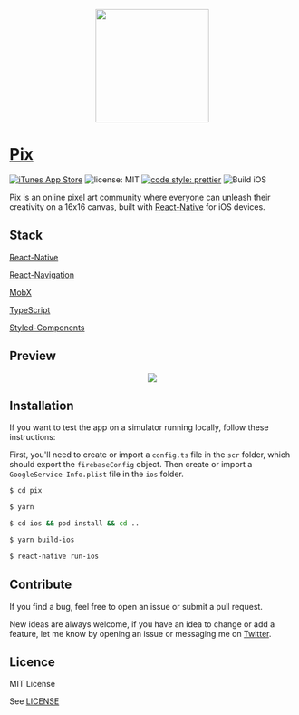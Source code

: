 <p align="center">
  <img width="200" src="https://maximenory.com/pix/logo.png" />
</p>

# [Pix](https://apps.apple.com/app/pix-share-your-art/id1542611830?l=en)

[![iTunes App Store](https://img.shields.io/itunes/v/1542611830.svg?style=flat-square)](https://apps.apple.com/app/pix-share-your-art/id1542611830?l=en)
![license: MIT](https://img.shields.io/github/license/illu/pix?style=flat-square)
[![code style: prettier](https://img.shields.io/badge/code_style-prettier-ff69b4.svg?style=flat-square)](https://github.com/prettier/prettier)
![Build iOS](https://github.com/Illu/Pix/workflows/Build%20iOS/badge.svg?branch=main)

Pix is an online pixel art community where everyone can unleash their creativity on a 16x16 canvas, built with [React-Native](https://github.com/facebook/react-native) for iOS devices.

## Stack

[React-Native](https://github.com/facebook/react-native)

[React-Navigation](https://reactnavigation.org/)

[MobX](https://mobx.js.org/)

[TypeScript](https://www.typescriptlang.org/)

[Styled-Components](https://www.styled-components.com/)

## Preview

<p align="center">
  <img src="https://maximenory.com/pix/mockup.png" />
</p>

## Installation

If you want to test the app on a simulator running locally, follow these instructions:

First, you'll need to create or import a `config.ts` file in the `scr` folder, which should export the `firebaseConfig` object. Then create or import a `GoogleService-Info.plist` file in the `ios` folder.

```bash
$ cd pix

$ yarn

$ cd ios && pod install && cd ..

$ yarn build-ios

$ react-native run-ios
```

## Contribute

If you find a bug, feel free to open an issue or submit a pull request.

New ideas are always welcome, if you have an idea to change or add a feature, let me know by opening an issue or messaging me on [Twitter](https://twitter.com/MaximeNory).

## Licence

MIT License

See [LICENSE](LICENSE)
